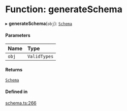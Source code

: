# Function: generateSchema

▸ **generateSchema**(`obj`): [`Schema`](../types/Schema.md)

#### Parameters

| Name | Type |
| :------ | :------ |
| `obj` | `ValidTypes` |

#### Returns

[`Schema`](../types/Schema.md)

#### Defined in

[schema.ts:266](https://github.com/coda/packs-sdk/blob/main/schema.ts#L266)
